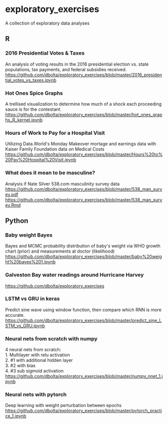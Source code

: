 # exploratory_exercises
A collection of exploratory data analyses

## R
### 2016 Presidential Votes & Taxes
An analysis of voting results in the 2016 presidential election vs. state populations, tax payments, and federal subsidies received.
<br>https://github.com/dbolta/exploratory_exercises/blob/master/2016_presidential_votes_vs_taxes.ipynb

### Hot Ones Spice Graphs
A trellised visualization to determine how much of a shock each proceeding sauce is for the contestant.
<br>https://github.com/dbolta/exploratory_exercises/blob/master/hot_ones_graphs_R_kernel.ipynb

### Hours of Work to Pay for a Hospital Visit
Utilizing Data.World's Monday Makeover mortage and earnings data with Kaiser Family Foundation data on Medical Costs
<br>https://github.com/dbolta/exploratory_exercises/blob/master/Hours%20to%20Pay%20Hospital%20Visit.ipynb

### What does it mean to be masculine?
Analysis if Nate Silver 538.com masculinity survey data
<br>https://github.com/dbolta/exploratory_exercises/blob/master/538_man_survey.pdf
<br>https://github.com/dbolta/exploratory_exercises/blob/master/538_man_survey.Rmd

## Python
### Baby weight Bayes
Bayes and MCMC probability distribution of baby's weight via WHO growth chart (prior) and measurements at doctor (likelihood)
<br>https://github.com/dbolta/exploratory_exercises/blob/master/baby%20weight%20bayes%201.ipynb

### Galveston Bay water readings around Hurricane Harvey
https://github.com/dbolta/exploratory_exercises

### LSTM vs GRU in keras
Predict sine wave using window function, then compare which RNN is more accurate.
<br>https://github.com/dbolta/exploratory_exercises/blob/master/predict_sine_LSTM_vs_GRU.ipynb

### Neural nets from scratch with numpy
4 neural nets from scratch: 
<br>1. Multilayer with relu activation
<br>2. #1 with additional hidden layer
<br>3. #2 with bias
<br>4. #3 sub sigmoid activation 
<br>https://github.com/dbolta/exploratory_exercises/blob/master/numpy_nnet_1.ipynb

### Neural nets with pytorch
Deep learning with weight perturbation between epochs
<br>https://github.com/dbolta/exploratory_exercises/blob/master/pytorch_practice_1.ipynb
